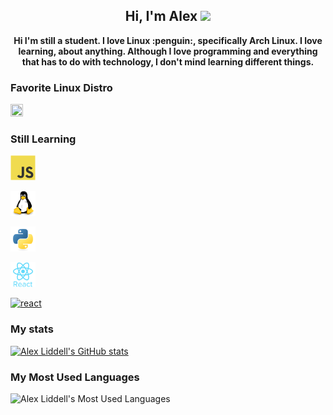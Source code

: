 <h2 align="center">Hi, I'm Alex <img src="https://slackmojis.com/emojis/66174-anime/download" width="25px"/></h2>

<p align="center"><b>
Hi I'm still a student. I love Linux :penguin:, specifically Arch Linux. I love learning, about anything.  Although I love programming and everything that has to do with technology, I don't mind learning different things.
</b></p>

### Favorite Linux Distro

<a href="https://archlinux.org/"><img src="https://i.postimg.cc/8zbXyg1X/1200px-Arch-Linux-logo-svg.png" height="20%" width="20%"></a>

### Still Learning

<p align="left" display="inline-block">

<a href="https://developer.mozilla.org/en-US/docs/Web/JavaScript" target="_blank"> <img src="https://raw.githubusercontent.com/devicons/devicon/master/icons/javascript/javascript-original.svg" alt="javascript" width="40" height="40"/> </a>
 
<a href="https://www.linux.org/" target="_blank"> <img src="https://raw.githubusercontent.com/devicons/devicon/master/icons/linux/linux-original.svg" alt="linux" width="40" height="40"/> </a>

<a href="https://www.python.org" target="_blank"> <img src="https://raw.githubusercontent.com/devicons/devicon/master/icons/python/python-original.svg" alt="python" width="40" height="40"/> </a>

<a href="https://reactjs.org/" target="_blank"> <img src="https://raw.githubusercontent.com/devicons/devicon/master/icons/react/react-original-wordmark.svg" alt="react" width="40" height="40"/> </a>

<a href="https://es.wikipedia.org/wiki/Bash" target="_blank"> <img src="https://i.postimg.cc/KYYRkqtV/Terminalicon2.png" alt="react" width="40" height="40"/> </a>
</p>

### My stats
[![Alex Liddell's GitHub stats](https://github-readme-stats.vercel.app/api?username=liddell4alex&show_icons=true&theme=radical)](https://github.com/liddell4alex/github-readme-stats)

### My Most Used Languages 
![Alex Liddell's Most Used Languages](https://github-readme-stats.vercel.app/api/top-langs/?username=liddell4alex&theme=radical&layout=compact)

<!--
**liddell4alex/liddell4alex** is a ✨ _special_ ✨ repository because its `README.md` (this file) appears on your GitHub profile.

Here are some ideas to get you started:

- 🔭 I’m currently working on ...
- 🌱 I’m currently learning ...
- 👯 I’m looking to collaborate on ...
- 🤔 I’m looking for help with ...
- 💬 Ask me about ...
- 📫 How to reach me: ...
- 😄 Pronouns: ...
- ⚡ Fun fact: ...
-->
